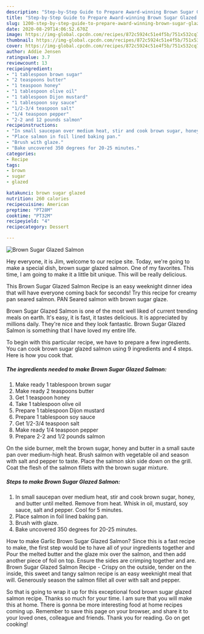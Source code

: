 ```yaml
---
description: "Step-by-Step Guide to Prepare Award-winning Brown Sugar Glazed Salmon"
title: "Step-by-Step Guide to Prepare Award-winning Brown Sugar Glazed Salmon"
slug: 1200-step-by-step-guide-to-prepare-award-winning-brown-sugar-glazed-salmon
date: 2020-08-29T14:06:52.670Z
image: https://img-global.cpcdn.com/recipes/872c5924c51e4f5b/751x532cq70/brown-sugar-glazed-salmon-recipe-main-photo.jpg
thumbnail: https://img-global.cpcdn.com/recipes/872c5924c51e4f5b/751x532cq70/brown-sugar-glazed-salmon-recipe-main-photo.jpg
cover: https://img-global.cpcdn.com/recipes/872c5924c51e4f5b/751x532cq70/brown-sugar-glazed-salmon-recipe-main-photo.jpg
author: Addie Jensen
ratingvalue: 3.7
reviewcount: 13
recipeingredient:
- "1 tablespoon brown sugar"
- "2 teaspoons butter"
- "1 teaspoon honey"
- "1 tablespoon olive oil"
- "1 tablespoon Dijon mustard"
- "1 tablespoon soy sauce"
- "1/2-3/4 teaspoon salt"
- "1/4 teaspoon pepper"
- "2-2 and 12 pounds salmon"
recipeinstructions:
- "In small saucepan over medium heat, stir and cook brown sugar, honey, and butter until melted. Remove from heat. Whisk in oil, mustard, soy sauce, salt and pepper. Cool for 5 minutes."
- "Place salmon in foil lined baking pan."
- "Brush with glaze."
- "Bake uncovered 350 degrees for 20-25 minutes."
categories:
- Recipe
tags:
- brown
- sugar
- glazed

katakunci: brown sugar glazed 
nutrition: 260 calories
recipecuisine: American
preptime: "PT28M"
cooktime: "PT32M"
recipeyield: "4"
recipecategory: Dessert

---
```



![Brown Sugar Glazed Salmon](https://img-global.cpcdn.com/recipes/872c5924c51e4f5b/751x532cq70/brown-sugar-glazed-salmon-recipe-main-photo.jpg)

Hey everyone, it is Jim, welcome to our recipe site. Today, we're going to make a special dish, brown sugar glazed salmon. One of my favorites. This time, I am going to make it a little bit unique. This will be really delicious.

This Brown Sugar Glazed Salmon Recipe is an easy weeknight dinner idea that will have everyone coming back for seconds! Try this recipe for creamy pan seared salmon. PAN Seared salmon with brown sugar glaze.

Brown Sugar Glazed Salmon is one of the most well liked of current trending meals on earth. It's easy, it is fast, it tastes delicious. It is appreciated by millions daily. They're nice and they look fantastic. Brown Sugar Glazed Salmon is something that I have loved my entire life.


To begin with this particular recipe, we have to prepare a few ingredients. You can cook brown sugar glazed salmon using 9 ingredients and 4 steps. Here is how you cook that.

<!--inarticleads1-->

##### The ingredients needed to make Brown Sugar Glazed Salmon:

1. Make ready 1 tablespoon brown sugar
1. Make ready 2 teaspoons butter
1. Get 1 teaspoon honey
1. Take 1 tablespoon olive oil
1. Prepare 1 tablespoon Dijon mustard
1. Prepare 1 tablespoon soy sauce
1. Get 1/2-3/4 teaspoon salt
1. Make ready 1/4 teaspoon pepper
1. Prepare 2-2 and 1/2 pounds salmon


On the side burner, melt the brown sugar, honey and butter in a small saute pan over medium-high heat. Brush salmon with vegetable oil and season with salt and pepper to taste. Place the salmon skin side down on the grill. Coat the flesh of the salmon fillets with the brown sugar mixture. 

<!--inarticleads2-->

##### Steps to make Brown Sugar Glazed Salmon:

1. In small saucepan over medium heat, stir and cook brown sugar, honey, and butter until melted. Remove from heat. Whisk in oil, mustard, soy sauce, salt and pepper. Cool for 5 minutes.
1. Place salmon in foil lined baking pan.
1. Brush with glaze.
1. Bake uncovered 350 degrees for 20-25 minutes.


How to make Garlic Brown Sugar Glazed Salmon? Since this is a fast recipe to make, the first step would be to have all of your ingredients together and Pour the melted butter and the glaze mix over the salmon, and then add another piece of foil on top. Ensure the sides are crimping together and are. Brown Sugar Glazed Salmon Recipe - Crispy on the outside, tender on the inside, this sweet and tangy salmon recipe is an easy weeknight meal that will. Generously season the salmon fillet all over with salt and pepper. 

So that is going to wrap it up for this exceptional food brown sugar glazed salmon recipe. Thanks so much for your time. I am sure that you will make this at home. There is gonna be more interesting food at home recipes coming up. Remember to save this page on your browser, and share it to your loved ones, colleague and friends. Thank you for reading. Go on get cooking!
